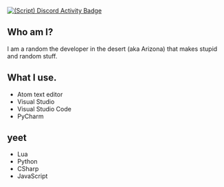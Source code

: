 [![(Script) Discord Activity Badge](https://badgen.net/badge/Currently%20Playing/Visual%20Studio%2C%20File%20Zero%20API.cpp%2C%201%20hours%2029%20minutes%20elapsed.?color=fc4409&labelColor=df1473&icon=discord)](https://github.com/DevXternal/DevXternal)

## Who am I?
I am a random the developer in the desert (aka Arizona) that makes stupid and random stuff.
## What I use.
- Atom text editor
- Visual Studio
- Visual Studio Code
- PyCharm
## yeet
- Lua
- Python
- CSharp
- JavaScript

